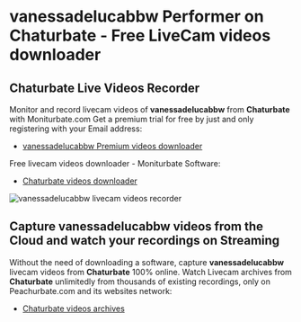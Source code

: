 # vanessadelucabbw Performer on Chaturbate - Free LiveCam videos downloader

## Chaturbate Live Videos Recorder

Monitor and record livecam videos of **vanessadelucabbw** from **Chaturbate** with Moniturbate.com
Get a premium trial for free by just and only registering with your Email address:
* [vanessadelucabbw Premium videos downloader](https://moniturbate.com/request-demo-licence-key.html)

Free livecam videos downloader - Moniturbate Software:
* [Chaturbate videos downloader](https://moniturbate.com/moniturbate-download-software.html)

![vanessadelucabbw livecam videos recorder](https://peachurnet.com/templates/moniturbate-software.png)


## Capture vanessadelucabbw videos from the Cloud and watch your recordings on Streaming

Without the need of downloading a software, capture **vanessadelucabbw** livecam videos from **Chaturbate** 100% online.
Watch Livecam archives from **Chaturbate** unlimitedly from thousands of existing recordings, only on Peachurbate.com and its websites network:
* [Chaturbate videos archives](https://peachurnet.com/)